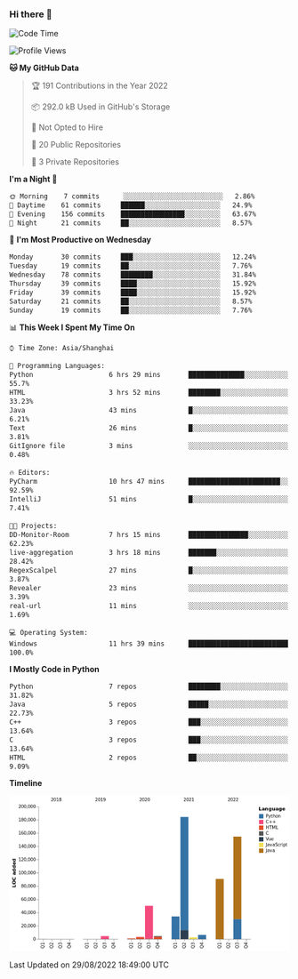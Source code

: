 ### Hi there 👋

<!--START_SECTION:waka-->
![Code Time](http://img.shields.io/badge/Code%20Time-542%20hrs%208%20mins-blue)

![Profile Views](http://img.shields.io/badge/Profile%20Views-0-blue)

**🐱 My GitHub Data** 

> 🏆 191 Contributions in the Year 2022
 > 
> 📦 292.0 kB Used in GitHub's Storage 
 > 
> 🚫 Not Opted to Hire
 > 
> 📜 20 Public Repositories 
 > 
> 🔑 3 Private Repositories  
 > 
**I'm a Night 🦉** 

```text
🌞 Morning    7 commits      ░░░░░░░░░░░░░░░░░░░░░░░░░   2.86% 
🌆 Daytime    61 commits     ██████░░░░░░░░░░░░░░░░░░░   24.9% 
🌃 Evening    156 commits    ████████████████░░░░░░░░░   63.67% 
🌙 Night      21 commits     ██░░░░░░░░░░░░░░░░░░░░░░░   8.57%

```
📅 **I'm Most Productive on Wednesday** 

```text
Monday       30 commits     ███░░░░░░░░░░░░░░░░░░░░░░   12.24% 
Tuesday      19 commits     ██░░░░░░░░░░░░░░░░░░░░░░░   7.76% 
Wednesday    78 commits     ████████░░░░░░░░░░░░░░░░░   31.84% 
Thursday     39 commits     ████░░░░░░░░░░░░░░░░░░░░░   15.92% 
Friday       39 commits     ████░░░░░░░░░░░░░░░░░░░░░   15.92% 
Saturday     21 commits     ██░░░░░░░░░░░░░░░░░░░░░░░   8.57% 
Sunday       19 commits     ██░░░░░░░░░░░░░░░░░░░░░░░   7.76%

```


📊 **This Week I Spent My Time On** 

```text
⌚︎ Time Zone: Asia/Shanghai

💬 Programming Languages: 
Python                   6 hrs 29 mins       ██████████████░░░░░░░░░░░   55.7% 
HTML                     3 hrs 52 mins       ████████░░░░░░░░░░░░░░░░░   33.23% 
Java                     43 mins             █░░░░░░░░░░░░░░░░░░░░░░░░   6.21% 
Text                     26 mins             █░░░░░░░░░░░░░░░░░░░░░░░░   3.81% 
GitIgnore file           3 mins              ░░░░░░░░░░░░░░░░░░░░░░░░░   0.48%

🔥 Editors: 
PyCharm                  10 hrs 47 mins      ███████████████████████░░   92.59% 
IntelliJ                 51 mins             █░░░░░░░░░░░░░░░░░░░░░░░░   7.41%

🐱‍💻 Projects: 
DD-Monitor-Room          7 hrs 15 mins       ███████████████░░░░░░░░░░   62.23% 
live-aggregation         3 hrs 18 mins       ███████░░░░░░░░░░░░░░░░░░   28.42% 
RegexScalpel             27 mins             █░░░░░░░░░░░░░░░░░░░░░░░░   3.87% 
Revealer                 23 mins             ░░░░░░░░░░░░░░░░░░░░░░░░░   3.39% 
real-url                 11 mins             ░░░░░░░░░░░░░░░░░░░░░░░░░   1.69%

💻 Operating System: 
Windows                  11 hrs 39 mins      █████████████████████████   100.0%

```

**I Mostly Code in Python** 

```text
Python                   7 repos             ████████░░░░░░░░░░░░░░░░░   31.82% 
Java                     5 repos             █████░░░░░░░░░░░░░░░░░░░░   22.73% 
C++                      3 repos             ███░░░░░░░░░░░░░░░░░░░░░░   13.64% 
C                        3 repos             ███░░░░░░░░░░░░░░░░░░░░░░   13.64% 
HTML                     2 repos             ██░░░░░░░░░░░░░░░░░░░░░░░   9.09%

```


**Timeline**

![Chart not found](https://raw.githubusercontent.com/SuperMaxine/SuperMaxine/main/charts/bar_graph.png) 


 Last Updated on 29/08/2022 18:49:00 UTC
<!--END_SECTION:waka-->

<!--
**SuperMaxine/SuperMaxine** is a ✨ _special_ ✨ repository because its `README.md` (this file) appears on your GitHub profile.

Here are some ideas to get you started:

- 🔭 I’m currently working on ...
- 🌱 I’m currently learning ...
- 👯 I’m looking to collaborate on ...
- 🤔 I’m looking for help with ...
- 💬 Ask me about ...
- 📫 How to reach me: ...
- 😄 Pronouns: ...
- ⚡ Fun fact: ...
-->

